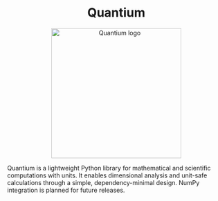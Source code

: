 <h1 align="center">Quantium</h1>

<p align="center">
  <img src="https://github.com/user-attachments/assets/1cc57d06-2e26-457d-b67e-7c96bc9af814" 
       alt="Quantium logo" 
       width="300" 
       height="300">
</p>

<p>
  Quantium is a lightweight Python library for mathematical and scientific computations with units. It enables dimensional analysis and unit-safe calculations through a simple, dependency-minimal design. NumPy integration is planned for future releases.
</p>
